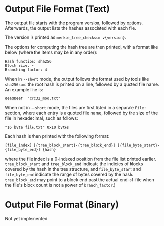 # Output File Format (Text)

The output file starts with the program version, followed by options. Afterwards, the output lists the hashes associated with each file.

The version is printed as `merkle_tree_checksum v{version}`.

The options for computing the hash tree are then printed, with a format like below (where the items may be in any order):

```
Hash function: sha256
Block size: 4
Branching factor: 4
```

When in `--short` mode, the output follows the format used by tools like `sha256sum`: the root hash is printed on a line, followed by a quoted file name. An example line is:

```
deadbeef  "crc32_moo.txt"
```

When not in `--short` mode, the files are first listed in a separate `File: ` section, where each entry is a quoted file name, followed by the size of the file in hexadecimal, such as follows:

```
"16_byte_file.txt" 0x10 bytes
```

Each hash is then printed with the following format:

```
[file_index] [{tree_block_start}-{tree_block_end}] [{file_byte_start}-{file_byte_end}] {hash}
```

where the file index is a 0-indexed position from the file list printed earlier. `tree_block_start` and `tree_block_end` indicate the indicies of blocks covered by the hash in the tree structure, and `file_byte_start` and `file_byte_end` indicate the range of bytes covered by the hash.  `tree_block_end` may point to a block end past the actual end-of-file when the file's block count is not a power of `branch_factor`.)

# Output File Format (Binary)

Not yet implemented
